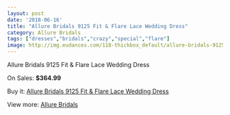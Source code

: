 ```yaml
---
layout: post
date: '2018-06-16'
title: "Allure Bridals 9125 Fit & Flare Lace Wedding Dress"
category: Allure Bridals
tags: ["dresses","bridals","crazy","special","flare"]
image: http://img.eudances.com/118-thickbox_default/allure-bridals-9125-fit-flare-lace-wedding-dress.jpg
---
```

Allure Bridals 9125 Fit & Flare Lace Wedding Dress

On Sales: **$364.99**
<a href="https://www.eudances.com/en/allure-bridals/39-allure-bridals-9125-fit-flare-lace-wedding-dress.html"><amp-img layout="responsive" width="600" height="600" src="//img.eudances.com/118-thickbox_default/allure-bridals-9125-fit-flare-lace-wedding-dress.jpg" alt="Allure Bridals 9125 Fit & Flare Lace Wedding Dress 0" /></a>
<a href="https://www.eudances.com/en/allure-bridals/39-allure-bridals-9125-fit-flare-lace-wedding-dress.html"><amp-img layout="responsive" width="600" height="600" src="//img.eudances.com/119-thickbox_default/allure-bridals-9125-fit-flare-lace-wedding-dress.jpg" alt="Allure Bridals 9125 Fit & Flare Lace Wedding Dress 1" /></a>

Buy it: [Allure Bridals 9125 Fit & Flare Lace Wedding Dress](https://www.eudances.com/en/allure-bridals/39-allure-bridals-9125-fit-flare-lace-wedding-dress.html "Allure Bridals 9125 Fit & Flare Lace Wedding Dress")

View more: [Allure Bridals](https://www.eudances.com/en/2-allure-bridals "Allure Bridals")